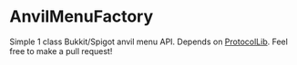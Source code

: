 # AnvilMenuFactory
Simple 1 class Bukkit/Spigot anvil menu API. Depends on [ProtocolLib](https://www.spigotmc.org/resources/protocollib.1997/).
Feel free to make a pull request!
